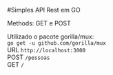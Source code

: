#Simples API Rest em GO

Methods: GET e POST

Utilizado o pacote gorilla/mux: <br>
`go get -u github.com/gorilla/mux`
<br>
URL `http://localhost:3000` <br>
POST `/pessoas`<br>
GET `/`